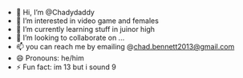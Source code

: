 - 👋 Hi, I’m @Chadydaddy
- 👀 I’m interested in video game and females
- 🌱 I’m currently learning stuff in juinor high
- 💞️ I’m looking to collaborate on ...
- 📫 you can reach me by emailing  @chad.bennett2013@gmail.com
- 😄 Pronouns: he/him
- ⚡ Fun fact: im 13 but i sound 9

<!---
Chadydaddy/Chadydaddy is a ✨ special ✨ repository because its `README.md` (this file) appears on your GitHub profile.
You can click the Preview link to take a look at your changes.
--->
